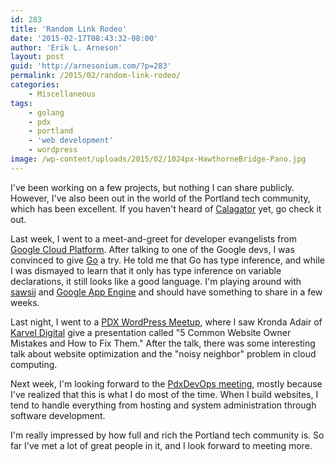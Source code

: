 ```yaml
---
id: 283
title: 'Random Link Rodeo'
date: '2015-02-17T08:43:32-08:00'
author: 'Erik L. Arneson'
layout: post
guid: 'http://arnesonium.com/?p=283'
permalink: /2015/02/random-link-rodeo/
categories:
    - Miscellaneous
tags:
    - golang
    - pdx
    - portland
    - 'web development'
    - wordpress
image: /wp-content/uploads/2015/02/1024px-HawthorneBridge-Pano.jpg    
---
```


I've been working on a few projects, but nothing I can share publicly. However, I've also been out in the world of the Portland tech community, which has been excellent. If you haven't heard of <a href="http://calagator.org/" target="_blank">Calagator</a> yet, go check it out.
<!--more-->

Last week, I went to a meet-and-greet for developer evangelists from <a href="https://cloud.google.com/" target="_blank">Google Cloud Platform</a>. After talking to one of the Google devs, I was convinced to give <a href="http://golang.org/" title="The Go Language" target="_blank">Go</a> a try. He told me that Go has type inference, and while I was dismayed to learn that it only has type inference on variable declarations, it still looks like a good language. I'm playing around with <a href="http://sawsij.com/" target="_blank">sawsij</a> and <a href="https://cloud.google.com/appengine/" target="_blank">Google App Engine</a> and should have something to share in a few weeks.

Last night, I went to a <a href="http://pdxwp.com/" target="_blank">PDX WordPress Meetup</a>, where I saw Kronda Adair of <a href="http://karveldigital.com/" title="Karvel Digital" target="_blank">Karvel Digital</a> give a presentation called "5 Common Website Owner Mistakes and How to Fix Them." After the talk, there was some interesting talk about website optimization and the "noisy neighbor" problem in cloud computing.

Next week, I'm looking forward to the <a href="http://calagator.org/events/1250467737" target="_blank">PdxDevOps meeting</a>, mostly because I've realized that this is what I do most of the time. When I build websites, I tend to handle everything from hosting and system administration through software development.

I'm really impressed by how full and rich the Portland tech community is. So far I've met a lot of great people in it, and I look forward to meeting more. 
